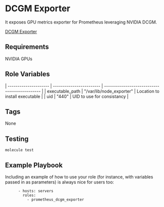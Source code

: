 DCGM Exporter
=========
It exposes GPU metrics exporter for Prometheus leveraging NVIDIA DCGM.

[DCGM Exporter](https://github.com/NVIDIA/dcgm-exporter)

Requirements
------------

NVIDIA GPUs

Role Variables
--------------

| --------------------- | ------------------------                                                  | ---------------------------------------------- |
| executable_path       | "/var/lib/node_exporter"                                                  | Location to install executable                 |
| uid                   | "440"                                                                     | UID to use for consistancy                     |

Tags
--------------
None

Testing
--------------

`molecule test`

Example Playbook
----------------

Including an example of how to use your role (for instance, with variables passed in as parameters) is always nice for users too:
```
      - hosts: servers
        roles:
          - prometheus_dcgm_exporter
```

